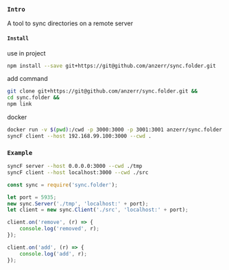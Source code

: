 
### `Intro`
A tool to sync directories on a remote server

#### `Install`
use in project
``` bash
npm install --save git+https://git@github.com/anzerr/sync.folder.git
```
add command
``` bash
git clone git+https://git@github.com/anzerr/sync.folder.git &&
cd sync.folder &&
npm link
```
docker
``` bash
docker run -v $(pwd):/cwd -p 3000:3000 -p 3001:3001 anzerr/sync.folder
syncF client --host 192.168.99.100:3000 --cwd .
```

### `Example`
``` bash
syncF server --host 0.0.0.0:3000 --cwd ./tmp
syncF client --host localhost:3000 --cwd ./src
```

``` javascript
const sync = require('sync.folder');

let port = 5935;
new sync.Server('./tmp', 'localhost:' + port);
let client = new sync.Client('./src', 'localhost:' + port);

client.on('remove', (r) => {
	console.log('removed', r);
});

client.on('add', (r) => {
	console.log('add', r);
});
```